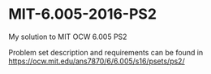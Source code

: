 # MIT-6.005-2016-PS2
My solution to MIT OCW 6.005 PS2

Problem set description and requirements can be found in
https://ocw.mit.edu/ans7870/6/6.005/s16/psets/ps2/
